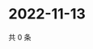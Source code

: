 # 2022-11-13

共 0 条

<!-- BEGIN WEIBO -->
<!-- 最后更新时间 Sun Nov 13 2022 13:08:10 GMT+0800 (China Standard Time) -->

<!-- END WEIBO -->
